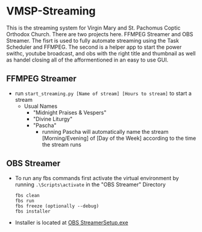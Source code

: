 # VMSP-Streaming
This is the streaming system for Virgin Mary and St. Pachomus Coptic Orthodox Church. There are two projects here. FFMPEG Streamer and OBS Streamer. The fisrt is used to fully automate streaming using the Task Scheduler and FFMPEG. The second is a helper app to start the power swithc, youtube broadcast, and obs with the right title and thumbnail as well as handel closing all of the afformentioned in an easy to use GUI.
## FFMPEG Streamer
- run ```start_streaming.py [Name of stream] [Hours to stream]``` to start a stream
  - Usual Names
    - "Midnight Praises & Vespers"
    - "Divine Liturgy"
    - "Pascha"
      - running Pascha will automatically name the stream [Morning/Evening] of [Day of the Week] according to the time the stream runs 

## OBS Streamer
- To run any fbs commands first activate the virtual environment by running ```.\Scripts\activate``` in the "OBS Streamer" Directory
  ```
  fbs clean
  fbs run
  fbs freeze (optionally --debug)
  fbs installer
  ```
- Installer is located at [OBS StreamerSetup.exe]("OBS%20/Streamer/target/OBS%20StreamerSetup.exe)
